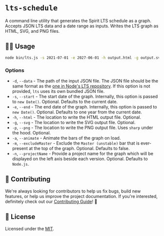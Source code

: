 # `lts-schedule`

A command line utility that generates the Spirit LTS schedule as a graph.
Accepts JSON LTS data and a date range as inputs.
Writes the LTS graph as HTML, SVG, and PNG files.

## 👨‍💻 Usage

```bash
node bin/lts.js -s 2021-07-01 -e 2027-06-01 -h output.html -g output.svg -p output.png
```

### Options

- `-d`, `--data` - The path of the input JSON file. The JSON file should be the same format as the [one in Node's LTS repository][node-lts-repo]. If this option is not provided, `lts` uses its own bundled JSON file.
- `-s`, `--start` - The start date of the graph. Internally, this option is passed to `new Date()`. Optional. Defaults to the current date.
- `-e`, `--end` - The end date of the graph. Internally, this option is passed to `new Date()`. Optional. Defaults to one year from the current date.
- `-h`, `--html` - The location to write the HTML output file. Optional.
- `-g`, `--svg` - The location to write the SVG output file. Optional.
- `-p`, `--png` - The location to write the PNG output file. Uses `sharp` under the hood. Optional.
- `-a`, `--animate` - Animate the bars of the graph on load.
- `-m`, `--excludeMaster` - Exclude the `Master (unstable)` bar that is ever-present at the top of the graph. Optional. Defaults to false.
- `-n`, `--projectName` - Provide a project name for the graph which will be displayed on the left axis beside each version. Optional. Defaults to `Node.js`.

## 🙌 Contributing

We're always looking for contributors to help us fix bugs, build new features,
or help us improve the project documentation. If you're interested, definitely
check out our [Contributing Guide][contributing]! 👀

## 📝 License

Licensed under the [MIT][license].

[contributing]: https://github.com/lmc-eu/spirit-design-system/blob/main/CONTRIBUTING.md
[node-lts-repo]: https://github.com/nodejs/LTS/blob/master/schedule.json
[license]: https://github.com/lmc-eu/spirit-design-system/blob/main/LICENSE.md
